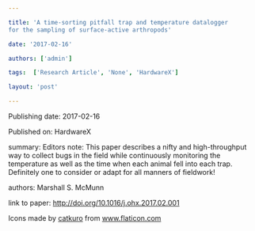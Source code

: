 ---
title: 'A time-sorting pitfall trap and temperature datalogger 
for the sampling of surface-active arthropods'
date: '2017-02-16'
authors: ['admin']
tags:  ['Research Article', 'None', 'HardwareX']
layout: 'post'
---
Publishing date: 2017-02-16

Published on: HardwareX

summary: Editors note: This paper describes a nifty and high-throughput way to collect bugs in the field while continuously monitoring the temperature as well as the time when each animal fell into each trap. Definitely one to consider or adapt for all manners of fieldwork!

authors: Marshall S. McMunn

link to paper: http://doi.org/10.1016/j.ohx.2017.02.001

Icons made by <a href="https://www.flaticon.com/free-icon/bookshelves_3576884" title="catkuro">catkuro</a> from <a href="https://www.flaticon.com/" title="Flaticon"> www.flaticon.com</a>